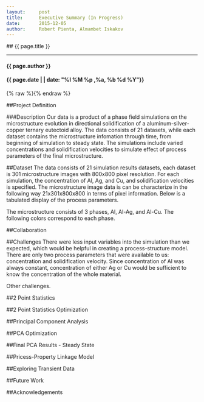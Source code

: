 ```yaml
---
layout:     post	
title:     	Executive Summary (In Progress)	
date:      	2015-12-05 
author:     Robert Pienta, Almambet Iskakov
---
```

<section markdown="1" data-background="http://matin-hub.github.io/project-pages/img/slidebackground.png"><section markdown="1">
## {{ page.title }}

<hr>

#### {{ page.author }}

#### {{ page.date | | date: "%I %M %p ,%a, %b %d %Y"}}

{% raw  %}{% endraw %} 
<!-- Start Writing Below in Markdown -->

##Project Definition

###Description
Our data is a product of a phase field simulations on the microstructure evolution in directional solidification of a aluminum-silver-copper ternary eutectoid alloy. The data consists of 21 datasets, while each dataset contains the microstructure infomation through time, from beginning of simulation to steady state. The simulations include varied concentrations and solidification velocities to simulate effect of process parameters of the final microstructure.

##Dataset
The data consists of 21 simulation results datasets, each dataset is 301 microstructure images with 800x800 pixel resolution. For each simulation, the concentration of Al, Ag, and Cu, and solidification velocities is specified. The microstructure image data is can be characterize in the following way 21x301x800x800 in terms of pixel information. Below is a tabulated display of the process parameters.


The microstructure consists of 3 phases, Al, Al-Ag, and Al-Cu. The following colors correspond to each phase.


##Collaboration

##Challenges
There were less input variables into the simulation than we expected, which would be helpful in creating a process-structure model. There are only two process parameters that were available to us: concentration and solidification velocity. Since concentration of Al was always constant, concentration of either Ag or Cu would be sufficient to know the concentration of the whole material. 

Other challenges.

##2 Point Statistics

##2 Point Statistics Optimization

##Principal Component Analysis

##PCA Optimization

##Final PCA Results - Steady State

##Pricess-Property Linkage Model

##Exploring Transient Data

##Future Work

##Acknowledgements

